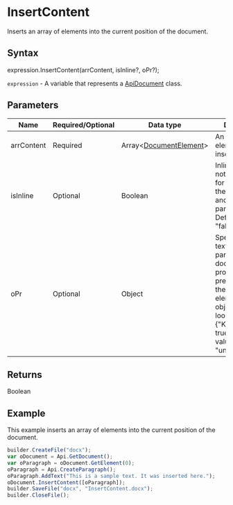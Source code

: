 # InsertContent

Inserts an array of elements into the current position of the document.

## Syntax

expression.InsertContent(arrContent, isInline?, oPr?);

`expression` - A variable that represents a [ApiDocument](../ApiDocument.md) class.

## Parameters

| **Name** | **Required/Optional** | **Data type** | **Description** |
| ------------- | ------------- | ------------- | ------------- |
| arrContent | Required | Array<[DocumentElement](../../../Enumerations/DocumentElement.md)> | An array of elements to insert. |
| isInline | Optional | Boolean | Inline insert or not (works only for the last and the first element and only if it's a paragraph). Default value is "false". |
| oPr | Optional | Object | Specifies that text and paragraph document properties are preserved for the inserted elements. The object should look like this: {"KeepTextOnly": true}. Default value is "undefined". |

## Returns

Boolean

## Example

This example inserts an array of elements into the current position of the document.

```javascript
builder.CreateFile("docx");
var oDocument = Api.GetDocument();
var oParagraph = oDocument.GetElement(0);
oParagraph = Api.CreateParagraph();
oParagraph.AddText("This is a sample text. It was inserted here.");
oDocument.InsertContent([oParagraph]);
builder.SaveFile("docx", "InsertContent.docx");
builder.CloseFile();
```